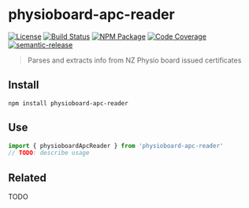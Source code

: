 # physioboard-apc-reader

[![License][]](LICENSE)
[![Build Status]](https://github.com/openhealthnz-credentials/physioboard-apc-reader/actions/workflows/ci.yml)
[![NPM Package]](https://npmjs.org/package/physioboard-apc-reader)
[![Code Coverage]](https://codecov.io/gh/openhealthnz-credentials/physioboard-apc-reader)
[![semantic-release]](https://github.com/semantic-release/semantic-release)

[license]: https://img.shields.io/badge/UNLICENSED-blue.svg
[build status]: https://github.com/openhealthnz-credentials/physioboard-apc-reader/actions/workflows/ci.yml/badge.svg
[npm package]: https://img.shields.io/npm/v/physioboard-apc-reader.svg
[code coverage]: https://codecov.io/gh/openhealthnz-credentials/physioboard-apc-reader/branch/master/graph/badge.svg
[semantic-release]: https://img.shields.io/badge/%20%20%F0%9F%93%A6%F0%9F%9A%80-semantic--release-e10079.svg

> Parses and extracts info from NZ Physio board issued certificates

## Install

```shell
npm install physioboard-apc-reader
```

## Use

```typescript
import { physioboardApcReader } from 'physioboard-apc-reader'
// TODO: describe usage
```

## Related

TODO
